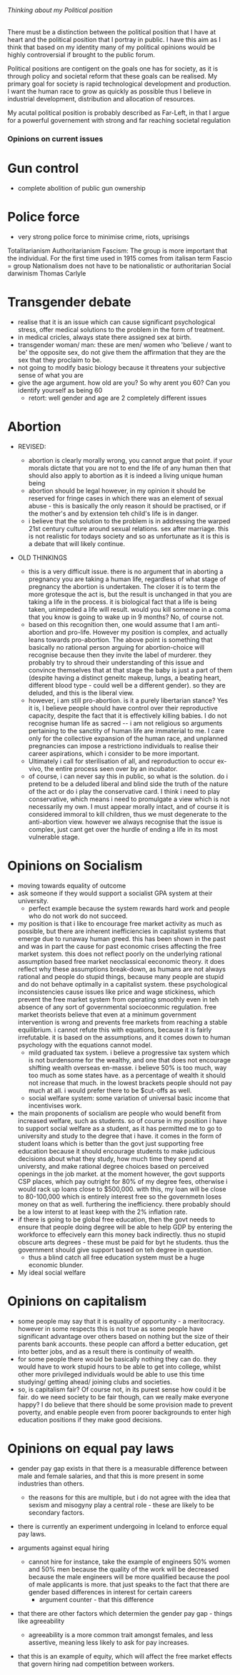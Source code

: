 ###### Thinking about my Political position

There must be a distinction between the political position that I have at heart and the political position that I portray in public. I have this aim as I think that based on my identity many of my political opinions would be highly controversial if brought to the public forum. 

Political positions are contigent on the goals one has for society, as it is through policy and societal reform that these goals can be realised. My primary goal for society is rapid technological development and production. I want the human race to grow as quickly as possible thus I believe in industrial development, distribution and allocation of resources.

My acutal political position is probably described as Far-Left, in that I argue for a powerful governement with strong and far reaching societal regulation 



### Opinions on current issues

# Gun control
- complete abolition of public gun ownership

# Police force
- very strong police force to minimise crime, riots, uprisings


Totalitarianism
Authoritarianism
Fascism: The group is more important that the individual. 
    For the first time used in 1915
    comes from italisan term Fascio = group
    Nationalism
    does not have to be nationalistic or authoritarian
Social darwinism
Thomas Carlyle 



# Transgender debate
- realise that it is an issue which can cause significant psychological stress, offer medical solutions to the problem in the form of treatment. 
- in medical cricles, always state there assigned sex at birth.
- transgender woman/ man: these are men/ women who 'believe / want to be' the opposite sex, do not give them the affirmation that they are the sex that they proclaim to be. 
- not going to modify basic biology because it threatens your subjective sense of what you are
- give the age argument. how old are you? So why arent you 60? Can you identify yourself as being 60
    + retort: well gender and age are 2 completely different issues

# Abortion
- REVISED:
    + abortion is clearly morally wrong, you cannot argue that point. if your morals dictate that you are not to end the life of any human then that should also apply to abortion as it is indeed a living unique human being
    + abortion should be legal however, in my opinion it should be reserved for fringe cases in which there was an element of sexual abuse - this is basically the only reason it should be practised, or if the mother's and by extension teh child's life is in danger. 
    + i believe that the solution to the problem is in addressing the warped 21st century culture around sexual relations. sex after marriage. this is not realistic for todays society and so as unfortunate as it is this is a debate that will likely continue.  

- OLD THINKINGS
    + this is a very difficult issue. there is no argument that in aborting a pregnancy you are taking a human life, regardless of what stage of pregnancy the abortion is undertaken. The closer it is to term the more grotesque the act is, but the result is unchanged in that you are taking a life in the process. it is biological fact that a life is being taken, unimpeded a life will result. would you kill someone in a coma that you know is going to wake up in 9 months? No, of course not. 
    + based on this recognition then, one would assume that I am anti-abortion and pro-life. However my position is complex, and actually leans towards pro-abortion. The above point is something that basically no rational person arguing for abortion-choice will recognise because then they invite the label of murderer. they probably try to shroud their understanding of this issue and convince themselves that at that stage the baby is just a part of them (despite having a distinct geneitc makeup, lungs, a beating heart, different blood type - could well be a different gender). so they are deluded, and this is the liberal view.  
    + however, i am still pro-abortion. is it a purely libertarian stance? Yes it is, I believe people should have control over their reproductive capacity, despite the fact that it is effectively killing babies. I do not recognise human life as sacred -- i am not religious so arguments pertaining to the sanctity of human life are immaterial to me. I care only for the collective expansion of the human race, and unplanned pregnancies can impose a restrictiono individuals to realise their career aspirations, which i consider to be more important. 
    + Ultimately i call for sterilisation of all, and reproduction to occur ex-vivo, the entire process seen over by an incubator. 
    + of course, i can never say this in public, so what is the solution. do i pretend to be a deluded liberal and blind side the truth of the nature of the act or do i play the conservative card. I think i need to play conservative, which means i need to promulgate a view which is not necessarily my own. I must appear morally intact, and of course it is considered immoral to kill children, thus we must degenerate to the anti-abortion view. however we always recognise that the issue is complex, just cant get over the hurdle of ending a life in its most vulnerable stage. 

# Opinions on Socialism
- moving towards equality of outcome
- ask someone if they would support a socialist GPA system at their university. 
    + perfect example because the system rewards hard work and people who do not work do not succeed.
- my position is that i like to encourage free market activity as much as possible, but there are inherent inefficiencies in capitalist systems that emerge due to runaway human greed. this has been shown in the past and was in part the cause for past economic crises affecting the free market system. this does not reflect poorly on the underlying rational assumption based free market neoclassical eeconomic theory. it does reflect why these assumptions break-down, as humans are not always rational and people do stupid things, because many people are stupid and do not behave optimally in a capitalist system. these psychological inconsistencies cause issues like price and wage stickiness, which prevent the free market system from operating smoothly even in teh absence of any sort of governmental socioeconmic regulation. free market theorists believe that even at a minimum government intervention is wrong and prevents free markets from reaching a stable equilibrium. i cannot refute this with equations, because it is fairly irrefutable. it is based on the assumptions, and it comes down to human psychology with the equations cannot model. 
    + mild graduated tax system. i believe a progressive tax system which is not burdensome for the wealthy, and one that does not encourage shifting wealth overseas en-masse. i believe 50% is too much, way too much as some states have. as a percentage of wealth it should not increase that much. in the lowest brackets people should not pay much at all. i would prefer there to be $cut-offs as well.
    + social welfare system: some variation of universal basic income that incentivises work.  
- the main proponents of socialism are people who would benefit from increased welfare, such as students. so of course in my position i have to support social welfare as a student, as it has permitted me to go to university and study to the degree that i have. it comes in the form of student loans which is better than the govt just supporting free education because it should encourage students to make judicious decisions about what they study, how much time they spend at universty, and make rational degree choices based on perceived openings in the job market. at the moment however, the govt supports CSP places, which pay outright for 80% of my degree fees, otherwise i would rack up loans close to $500,000. with this, my loan will be close to 80-100,000 which is entirely interest free so the governmetn loses money on that as well. furthering the inefficiency. there probably should be a low interst to at least keep with the 2% inflation rate. 
- if there is going to be global free education, then the govt needs to ensure that people doing degree will be able to help GDP by entering the workforce to effecively earn this money back indirectly. thus no stupid obscure arts degrees - these must be paid for byt he students. thus the government should give support based on teh degree in question.
    + thus a blind catch all free education system must be a huge economic blunder.
- My ideal social welfare

# Opinions on capitalism
- some people may say that it is equality of opportunity - a meritocracy. however in some respects this is not true as some people have significant advantage over others based on nothing but the size of their parents bank accounts. these people can afford a better education, get into better jobs, and as a result there is continuity of wealth.
- for some people there would be basically nothing they can do. they would have to work stupid hours to be able to get into college, whilst other more privileged individuals would be able to use this time studying/ getting ahead/ joining clubs and societies. 
- so, is capitalism fair? Of course not, in its purest sense how could it be fair. do we need society to be fair though, can we really make everyone happy? I do believe that there should be some provision made to prevent poverty, and enable people even from poorer backgrounds to enter high education positions if they make good decisions. 

# Opinions on equal pay laws
- gender pay gap exists in that there is a measurable difference between male and female salaries, and that this is more present in some industries than others.
    + the reasons for this are multiple, but i do not agree with the idea that sexism and misogyny play a central role - these are likely to be secondary factors.
- there is currently an experiment undergoing in Iceland to enforce equal pay laws. 


- arguments against equal hiring
    + cannot hire for instance, take the example of engineers 50% women and 50% men because the quality of the work will be decreased because the male engineers will be more qualified because the pool of male applicants is more. that just speaks to the fact that there are gender based differences in interest for certain careers
        * argument counter - that this difference 
- that there are other factors which determien the gender pay gap - things like agreeability
    + agreeability is a more common trait amongst females, and less assertive, meaning less likely to ask for pay increases. 
- that this is an example of equity, which will affect the free market effects that govern hiring nad competition between workers. 